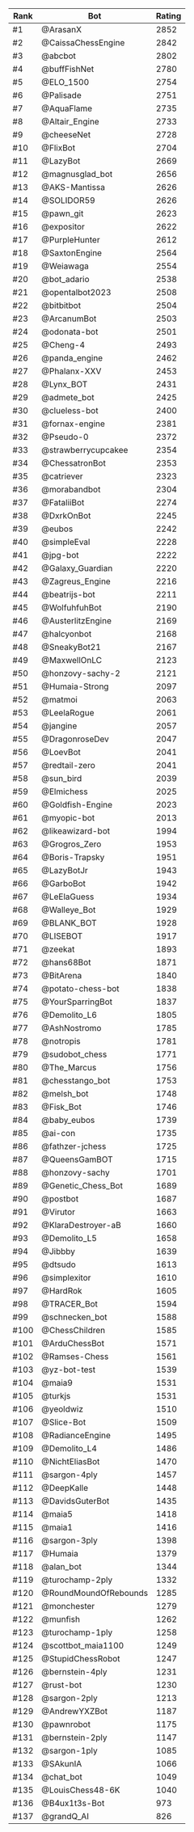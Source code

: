 Rank|Bot|Rating
---|---|---
#1|@ArasanX|2852
#2|@CaissaChessEngine|2842
#3|@abcbot|2802
#4|@buffFishNet|2780
#5|@ELO_1500|2754
#6|@Palisade|2751
#7|@AquaFlame|2735
#8|@Altair_Engine|2733
#9|@cheeseNet|2728
#10|@FlixBot|2704
#11|@LazyBot|2669
#12|@magnusglad_bot|2656
#13|@AKS-Mantissa|2626
#14|@SOLIDOR59|2626
#15|@pawn_git|2623
#16|@expositor|2622
#17|@PurpleHunter|2612
#18|@SaxtonEngine|2564
#19|@Weiawaga|2554
#20|@bot_adario|2538
#21|@opentalbot2023|2508
#22|@bitbitbot|2504
#23|@ArcanumBot|2503
#24|@odonata-bot|2501
#25|@Cheng-4|2493
#26|@panda_engine|2462
#27|@Phalanx-XXV|2453
#28|@Lynx_BOT|2431
#29|@admete_bot|2425
#30|@clueless-bot|2400
#31|@fornax-engine|2381
#32|@Pseudo-0|2372
#33|@strawberrycupcakee|2354
#34|@ChessatronBot|2353
#35|@catriever|2323
#36|@morabandbot|2304
#37|@FataliiBot|2274
#38|@DxrkOnBot|2245
#39|@eubos|2242
#40|@simpleEval|2228
#41|@jpg-bot|2222
#42|@Galaxy_Guardian|2220
#43|@Zagreus_Engine|2216
#44|@beatrijs-bot|2211
#45|@WolfuhfuhBot|2190
#46|@AusterlitzEngine|2169
#47|@halcyonbot|2168
#48|@SneakyBot21|2167
#49|@MaxwellOnLC|2123
#50|@honzovy-sachy-2|2121
#51|@Humaia-Strong|2097
#52|@matmoi|2063
#53|@LeelaRogue|2061
#54|@jangine|2057
#55|@DragonroseDev|2047
#56|@LoevBot|2041
#57|@redtail-zero|2041
#58|@sun_bird|2039
#59|@Elmichess|2025
#60|@Goldfish-Engine|2023
#61|@myopic-bot|2013
#62|@likeawizard-bot|1994
#63|@Grogros_Zero|1953
#64|@Boris-Trapsky|1951
#65|@LazyBotJr|1943
#66|@GarboBot|1942
#67|@LeElaGuess|1934
#68|@Walleye_Bot|1929
#69|@BLANK_BOT|1928
#70|@LISEBOT|1917
#71|@zeekat|1893
#72|@hans68Bot|1871
#73|@BitArena|1840
#74|@potato-chess-bot|1838
#75|@YourSparringBot|1837
#76|@Demolito_L6|1805
#77|@AshNostromo|1785
#78|@notropis|1781
#79|@sudobot_chess|1771
#80|@The_Marcus|1756
#81|@chesstango_bot|1753
#82|@melsh_bot|1748
#83|@Fisk_Bot|1746
#84|@baby_eubos|1739
#85|@ai-con|1735
#86|@fathzer-jchess|1725
#87|@QueensGamBOT|1715
#88|@honzovy-sachy|1701
#89|@Genetic_Chess_Bot|1689
#90|@postbot|1687
#91|@Virutor|1663
#92|@KlaraDestroyer-aB|1660
#93|@Demolito_L5|1658
#94|@Jibbby|1639
#95|@dtsudo|1613
#96|@simplexitor|1610
#97|@HardRok|1605
#98|@TRACER_Bot|1594
#99|@schnecken_bot|1588
#100|@ChessChildren|1585
#101|@ArduChessBot|1571
#102|@Ramses-Chess|1561
#103|@yz-bot-test|1539
#104|@maia9|1531
#105|@turkjs|1531
#106|@yeoldwiz|1510
#107|@Slice-Bot|1509
#108|@RadianceEngine|1495
#109|@Demolito_L4|1486
#110|@NichtEliasBot|1470
#111|@sargon-4ply|1457
#112|@DeepKalle|1448
#113|@DavidsGuterBot|1435
#114|@maia5|1418
#115|@maia1|1416
#116|@sargon-3ply|1398
#117|@Humaia|1379
#118|@alan_bot|1344
#119|@turochamp-2ply|1332
#120|@RoundMoundOfRebounds|1285
#121|@monchester|1279
#122|@munfish|1262
#123|@turochamp-1ply|1258
#124|@scottbot_maia1100|1249
#125|@StupidChessRobot|1247
#126|@bernstein-4ply|1231
#127|@rust-bot|1230
#128|@sargon-2ply|1213
#129|@AndrewYXZBot|1187
#130|@pawnrobot|1175
#131|@bernstein-2ply|1147
#132|@sargon-1ply|1085
#133|@SAkunIA|1066
#134|@chat_bot|1049
#135|@LouisChess48-6K|1040
#136|@B4ux1t3s-Bot|973
#137|@grandQ_AI|826
